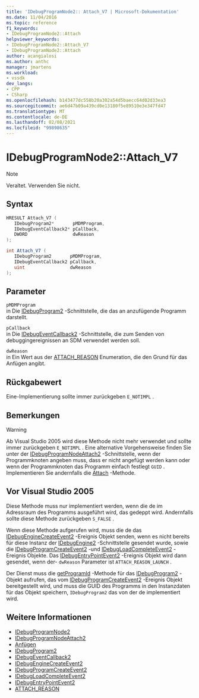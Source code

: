 ```yaml
---
title: 'IDebugProgramNode2:: Attach_V7 | Microsoft-Dokumentation'
ms.date: 11/04/2016
ms.topic: reference
f1_keywords:
- IDebugProgramNode2::Attach
helpviewer_keywords:
- IDebugProgramNode2::Attach_V7
- IDebugProgramNode2::Attach
author: acangialosi
ms.author: anthc
manager: jmartens
ms.workload:
- vssdk
dev_langs:
- CPP
- CSharp
ms.openlocfilehash: b143477dc558b20a302a54d5baecc64d02d33ea3
ms.sourcegitcommit: ae6d47b09a439cd0e13180f5e89510e3e347fd47
ms.translationtype: MT
ms.contentlocale: de-DE
ms.lasthandoff: 02/08/2021
ms.locfileid: "99898635"
---
```

# <a name="idebugprogramnode2attach_v7"></a>IDebugProgramNode2::Attach_V7

> [!Note]
> Veraltet. Verwenden Sie nicht.

## <a name="syntax"></a>Syntax

```cpp
HRESULT Attach_V7 (
   IDebugProgram2*       pMDMProgram,
   IDebugEventCallback2* pCallback,
   DWORD                 dwReason
);
```

```csharp
int Attach_V7 (
   IDebugProgram2       pMDMProgram,
   IDebugEventCallback2 pCallback,
   uint                 dwReason
);
```

## <a name="parameters"></a>Parameter

`pMDMProgram`\
in Die [IDebugProgram2](../../../extensibility/debugger/reference/idebugprogram2.md) -Schnittstelle, die das an anzufügende Programm darstellt.

`pCallback`\
in Die [IDebugEventCallback2](../../../extensibility/debugger/reference/idebugeventcallback2.md) -Schnittstelle, die zum Senden von debuggingereignissen an SDM verwendet werden soll.

`dwReason`\
in Ein Wert aus der [ATTACH_REASON](../../../extensibility/debugger/reference/attach-reason.md) Enumeration, die den Grund für das Anfügen angibt.

## <a name="return-value"></a>Rückgabewert

Eine-Implementierung sollte immer zurückgeben `E_NOTIMPL` .

## <a name="remarks"></a>Bemerkungen

> [!WARNING]
> Ab Visual Studio 2005 wird diese Methode nicht mehr verwendet und sollte immer zurückgeben `E_NOTIMPL` . Eine alternative Vorgehensweise finden Sie unter der [IDebugProgramNodeAttach2](../../../extensibility/debugger/reference/idebugprogramnodeattach2.md) -Schnittstelle, wenn der Programmknoten angeben muss, dass er nicht angefügt werden kann oder wenn der Programmknoten das Programm einfach festlegt `GUID` . Implementieren Sie andernfalls die [Attach](../../../extensibility/debugger/reference/idebugengine2-attach.md) -Methode.

## <a name="prior-to-visual-studio-2005"></a>Vor Visual Studio 2005

Diese Methode muss nur implementiert werden, wenn die de im Adressraum des Programms ausgeführt wird, das gedeppt wird. Andernfalls sollte diese Methode zurückgeben `S_FALSE` .

Wenn diese Methode aufgerufen wird, muss die de das [IDebugEngineCreateEvent2](../../../extensibility/debugger/reference/idebugenginecreateevent2.md) -Ereignis Objekt senden, wenn es nicht bereits für diese Instanz der [IDebugEngine2](../../../extensibility/debugger/reference/idebugengine2.md) -Schnittstelle gesendet wurde, sowie die [IDebugProgramCreateEvent2](../../../extensibility/debugger/reference/idebugprogramcreateevent2.md) -und [IDebugLoadCompleteEvent2](../../../extensibility/debugger/reference/idebugloadcompleteevent2.md) -Ereignis Objekte. Das [IDebugEntryPointEvent2](../../../extensibility/debugger/reference/idebugentrypointevent2.md) -Ereignis Objekt wird dann gesendet, wenn der- `dwReason` Parameter ist `ATTACH_REASON_LAUNCH` .

Der Dienst muss die [getProgramId](../../../extensibility/debugger/reference/idebugprogram2-getprogramid.md) -Methode für das [IDebugProgram2](../../../extensibility/debugger/reference/idebugprogram2.md) -Objekt aufrufen, das vom [IDebugProgramCreateEvent2](../../../extensibility/debugger/reference/idebugprogramcreateevent2.md) -Ereignis Objekt bereitgestellt wird, und muss die GUID des Programms in den Instanzdaten für das Objekt speichern, `IDebugProgram2` das von der de implementiert wird.

## <a name="see-also"></a>Weitere Informationen

- [IDebugProgramNode2](../../../extensibility/debugger/reference/idebugprogramnode2.md)
- [IDebugProgramNodeAttach2](../../../extensibility/debugger/reference/idebugprogramnodeattach2.md)
- [Anfügen](../../../extensibility/debugger/reference/idebugengine2-attach.md)
- [IDebugProgram2](../../../extensibility/debugger/reference/idebugprogram2.md)
- [IDebugEventCallback2](../../../extensibility/debugger/reference/idebugeventcallback2.md)
- [IDebugEngineCreateEvent2](../../../extensibility/debugger/reference/idebugenginecreateevent2.md)
- [IDebugProgramCreateEvent2](../../../extensibility/debugger/reference/idebugprogramcreateevent2.md)
- [IDebugLoadCompleteEvent2](../../../extensibility/debugger/reference/idebugloadcompleteevent2.md)
- [IDebugEntryPointEvent2](../../../extensibility/debugger/reference/idebugentrypointevent2.md)
- [ATTACH_REASON](../../../extensibility/debugger/reference/attach-reason.md)
